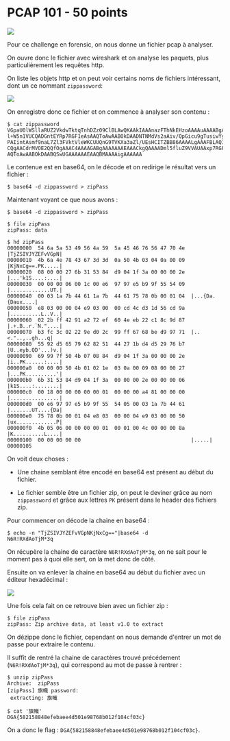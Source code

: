 # PCAP 101 - 50 points

![](https://i.imgur.com/hKKPgcd.png)

Pour ce challenge en forensic, on nous donne un fichier pcap à analyser.

On ouvre donc le fichier avec wireshark et on analyse les paquets, plus particulièrement les requêtes http.

On liste les objets http et on peut voir certains noms de fichiers intéressant, dont un ce nommant  `zippassword`:

![](https://i.imgur.com/UbCur9k.png)

On enregistre donc ce fichier et on commence à analyser son contenu :

```
$ cat zippassword 
VGpaU0lWSllaRUZ2VkdwTktqTnhDZz09ClBLAwQKAAkIAAAnazFThNkEHzoAAAAuAAAABgAcAOaX
l+W5n1VUCQADGntEYRp7RGF1eAsAAQToAwAABOkDAADNTNMdVs2aAiv/QpGicu9gTusiwYydh7P8
PAIintAsmf9naL7Zl3FVktVleWKCUUQnG9TVKXa3aZl/UEsHCITZBB86AAAALgAAAFBLAQIeAwoA
CQgAACdrMVOE2QQfOgAAAC4AAAAGABgAAAAAAAEAAACkgQAAAADml5fluZ9VVAUAAxp7RGF1eAsA
AQToAwAABOkDAABQSwUGAAAAAAEAAQBMAAAAigAAAAAA

```

Le contenue est en base64, on le décode et on redirige le résultat vers un fichier :

```
$ base64 -d zippassword > zipPass
```

Maintenant voyant ce que nous avons :

```
$ base64 -d zippassword > zipPass

$ file zipPass 
zipPass: data

$ hd zipPass 
00000000  54 6a 5a 53 49 56 4a 59  5a 45 46 76 56 47 70 4e  |TjZSIVJYZEFvVGpN|
00000010  4b 6a 4e 78 43 67 3d 3d  0a 50 4b 03 04 0a 00 09  |KjNxCg==.PK.....|
00000020  08 00 00 27 6b 31 53 84  d9 04 1f 3a 00 00 00 2e  |...'k1S....:....|
00000030  00 00 00 06 00 1c 00 e6  97 97 e5 b9 9f 55 54 09  |.............UT.|
00000040  00 03 1a 7b 44 61 1a 7b  44 61 75 78 0b 00 01 04  |...{Da.{Daux....|
00000050  e8 03 00 00 04 e9 03 00  00 cd 4c d3 1d 56 cd 9a  |..........L..V..|
00000060  02 2b ff 42 91 a2 72 ef  60 4e eb 22 c1 8c 9d 87  |.+.B..r.`N."....|
00000070  b3 fc 3c 02 22 9e d0 2c  99 ff 67 68 be d9 97 71  |..<."..,..gh...q|
00000080  55 92 d5 65 79 62 82 51  44 27 1b d4 d5 29 76 b7  |U..eyb.QD'...)v.|
00000090  69 99 7f 50 4b 07 08 84  d9 04 1f 3a 00 00 00 2e  |i..PK......:....|
000000a0  00 00 00 50 4b 01 02 1e  03 0a 00 09 08 00 00 27  |...PK..........'|
000000b0  6b 31 53 84 d9 04 1f 3a  00 00 00 2e 00 00 00 06  |k1S....:........|
000000c0  00 18 00 00 00 00 00 01  00 00 00 a4 81 00 00 00  |................|
000000d0  00 e6 97 97 e5 b9 9f 55  54 05 00 03 1a 7b 44 61  |.......UT....{Da|
000000e0  75 78 0b 00 01 04 e8 03  00 00 04 e9 03 00 00 50  |ux.............P|
000000f0  4b 05 06 00 00 00 00 01  00 01 00 4c 00 00 00 8a  |K..........L....|
00000100  00 00 00 00 00                                    |.....|
00000105

```

On voit deux choses :

- Une chaine semblant être encodé en base64 est présent au début du fichier.

- Le fichier semble être un fichier zip, on peut le deviner grâce au nom ``zippassword`` et grâce aux lettres ``PK`` présent dans le header des fichiers zip. 

Pour commencer on décode la chaine en base64 :

```
$ echo -n "TjZSIVJYZEFvVGpNKjNxCg=="|base64 -d
N6R!RXdAoTjM*3q
```

On récupère la chaine de caractère ``N6R!RXdAoTjM*3q``, on ne sait pour le moment pas à quoi elle sert, on la met donc de côté.

Ensuite on va enlever la chaine en base64 au début du fichier avec un éditeur hexadécimal :

![](https://i.imgur.com/kKevsEi.png)

Une fois cela fait on ce retrouve bien avec un fichier zip :

```
$ file zipPass 
zipPass: Zip archive data, at least v1.0 to extract
```

On dézippe donc le fichier, cependant on nous demande d'entrer un mot de passe pour extraire le contenu.

Il suffit de rentré la chaine de caractères trouvé précédement (``N6R!RXdAoTjM*3q``), qui correspond au mot de passe à rentrer :

```
$ unzip zipPass
Archive:  zipPass
[zipPass] 旗幟 password: 
 extracting: 旗幟      
            
$ cat '旗幟'
DGA{582158848efebaee4d501e98768b012f104cf03c}

```

On a donc le flag : ``DGA{582158848efebaee4d501e98768b012f104cf03c}``.


